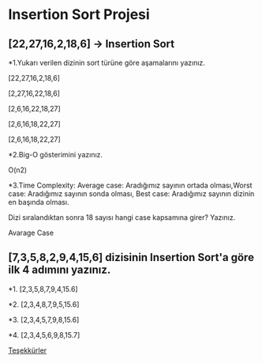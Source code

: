 # **Insertion Sort Projesi**

## [22,27,16,2,18,6] -> Insertion Sort

*1.Yukarı verilen dizinin sort türüne göre aşamalarını yazınız.

[22,27,16,2,18,6] 

[2,27,16,22,18,6] 

[2,6,16,22,18,27] 

[2,6,16,18,22,27] 

[2,6,16,18,22,27]

*2.Big-O gösterimini yazınız.

O(n2)

*3.Time Complexity: Average case: Aradığımız sayının ortada olması,Worst case: Aradığımız sayının sonda olması, Best case: Aradığımız sayının dizinin en başında olması.

Dizi sıralandıktan sonra 18 sayısı hangi case kapsamına girer? Yazınız.

Avarage Case

## [7,3,5,8,2,9,4,15,6] dizisinin Insertion Sort'a göre ilk 4 adımını yazınız.

*1. [2,3,5,8,7,9,4,15.6]

*2. [2,3,4,8,7,9,5,15.6]

*3. [2,3,4,5,7,9,8,15.6]

*4. [2,3,4,5,6,9,8,15.7]


[Teşekkürler](https://www.patika.dev)
